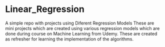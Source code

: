 # Linear_Regression
A simple repo with projects using Diferent Regression Models
These are mini projects which are created using various regression models which are done during course on Machine Learning from Udemy.
These are created as refresher for learning the implementation of the algorithms.

